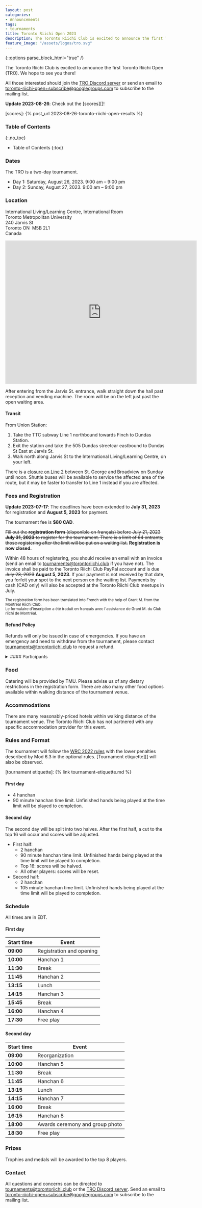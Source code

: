 ```yaml
---
layout: post
categories:
- Announcements
tags:
- tournaments
title: Toronto Riichi Open 2023
description: The Toronto Riichi Club is excited to announce the first Toronto Riichi Open (TRO). We hope to see you there!
feature_image: "/assets/logos/tro.svg"
---
```


{::options parse_block_html="true" /}

The Toronto Riichi Club is excited to announce the first Toronto Riichi Open (TRO). We hope to see you there!

All those interested should join the [TRO Discord server][] or send an email to [toronto-riichi-open+subscribe@googlegroups.com][] to subscribe to the mailing list.

[TRO Discord server]: https://discord.gg/XrhPZRwPMZ
[toronto-riichi-open+subscribe@googlegroups.com]: mailto:toronto-riichi-open@googlegroups.com

**Update 2023-08-26**: Check out the [scores][]!

[scores]: {% post_url 2023-08-26-toronto-riichi-open-results %}

### Table of Contents
{:.no_toc}

* Table of Contents
{:toc}

### Dates

The TRO is a two-day tournament.

- Day 1: Saturday, August 26, 2023. 9:00 am – 9:00 pm
- Day 2: Sunday, August 27, 2023. 9:00 am – 9:00 pm

### Location

International Living/Learning Centre, International Room  
Toronto Metropolitan University  
240 Jarvis St  
Toronto&nbsp;ON&nbsp;&nbsp;M5B 2L1  
Canada

<div class="map"><iframe src="https://www.google.com/maps/embed?pb=!1m14!1m8!1m3!1d11545.952324671844!2d-79.375547!3d43.658818!3m2!1i1024!2i768!4f13.1!3m3!1m2!1s0x89d4cb4a12218ae5%3A0xc0dc5aa89f3d9036!2sTMU%20International%20Living%20%26%20Learning%20Centre!5e0!3m2!1sen!2sca!4v1688450699233!5m2!1sen!2sca" width="600" height="450" style="border:0;" allowfullscreen="" loading="lazy" referrerpolicy="no-referrer-when-downgrade"></iframe></div>

After entering from the Jarvis St. entrance, walk straight down the hall past reception and vending machine.
The room will be on the left just past the open waiting area.

<!-- more -->

#### Transit

From Union Station:

1. Take the TTC subway Line 1 northbound towards Finch to Dundas Station.
2. Exit the station and take the 505 Dundas streetcar eastbound to Dundas St East at Jarvis St.
3. Walk north along Jarvis St to the International Living/Learning Centre, on your left.

There is a [closure on Line 2][] between St. George and Broadview on Sunday until noon.
Shuttle buses will be available to service the affected area of the route, but it may be faster to transfer to Line 1 instead if you are affected.

[closure on Line 2]: https://www.ttc.ca/service-advisories/subway-service/2-Line-2-Bloor---Danforth-St-George-to-Broadview-late-opening-Aug-27-2023

### Fees and Registration

**Update 2023-07-17**: The deadlines have been extended to **July 31, 2023** for registration and **August 5, 2023** for payment.

The tournament fee is **$80 CAD**.

~~Fill out the **registration form** (disponible en français) before July 21, 2023 **July 31, 2023** to register for the tournament. There is a limit of 64 entrants; those registering after the limit will be put on a waiting list.~~ **Registration is now closed.**

Within 48 hours of registering, you should receive an email with an invoice (send an email to [tournaments@torontoriichi.club][] if you have not). The invoice shall be paid to the Toronto Riichi Club PayPal account and is due ~~July 23, 2023~~ **August 5, 2023**. If your payment is not received by that date, you forfeit your spot to the next person on the waiting list. Payments by cash (CAD only) will also be accepted at the Toronto Riichi Club meetups in July.

[tournaments@torontoriichi.club]: mailto:tournaments@torontoriichi.club

<small>The registration form has been translated into French with the help of Grant M. from the Montreal Riichi Club.  
Le formulaire d'inscription a été traduit en français avec l'assistance de Grant M. du Club riichi de Montréal.</small>

#### Refund Policy

Refunds will only be issued in case of emergencies. If you have an emergency and need to withdraw from the tournament, please contact [tournaments@torontoriichi.club][] to request a refund.

<details style="margin-top: 1em;">

<summary>
#### Participants
</summary>

<div class="table-container">


| Name | Club/Region |
|-|-|
| Andrew S. | SE Michigan Riichi |
| Ben Z. | Riichi Nomi NYC |
| Calvin C. | Riichi Nomi NYC |
| Christopher L. | Riichi Nomi NYC |
| Claire P. | Riichi Nomi NYC |
| Dennis K. | Toronto Riichi Club (TORI) |
| Eric Z. | Toronto Riichi Club (TORI) |
| Estey G. | Nine Gates Mahjong Club |
| Feng | Toronto Riichi Club (TORI) |
| Frank W. | Toronto Riichi Club (TORI) |
| Grant M. | Montreal Riichi Club |
| Guo Qiang C. | Toronto, Canada |
| Henry V. | Toronto Riichi Club (TORI) |
| Hue | Toronto Riichi Club (TORI) |
| Isaac V. | Toronto Riichi Club (TORI) |
| Ivan W. | Toronto Riichi Club (TORI) |
| Jeremy T. | Toronto Riichi Club (TORI) |
| Jim Y. | Toronto Riichi Club (TORI) |
| Joseph M. | Toronto Riichi Club (TORI) |
| Leo Z.  | Toronto Riichi Club (TORI) |
| Leslie C. | Atlanta Riichi Club (ARC) |
| Lorenzo D. | Montreal Riichi Club |
| Luke M. | Hammergirl Anime Mahjong |
| Mai | |
| Mark T. | Toronto Riichi Club (TORI) |
| Max S. | Greater Cincinnati Riichi Mahjong |
| Melissa F. | Riichi Nomi NYC |
| Melvin P. | Riichi Nomi NYC |
| Michael D. | Ontario, Canada |
| Michael M. | Toronto Riichi Club (TORI) |
| Miguel C. | Toronto Riichi Club (TORI) |
| Paul C. | Ottawa, Canada |
| Philippe O. | Montreal Riichi Club |
| Pio Y. | Riichi Nomi NYC |
| Pokey | Toronto Riichi Club (TORI) |
| Ran C. | Montreal Riichi Club |
| Rob C. | Toronto Riichi Club (TORI) |
| Ryan W. | Manitoba, Canada |
| Sylvie B. | Québec, Canada |
| Takahiro S. | |
| Tony T. | Ontario, Canada |
| Ty K. | Nine Gates Mahjong Club |
| Vincent S. | Toronto Riichi Club (TORI) |
| Vincent Z. | Toronto Riichi Club (TORI) |
| Vinny T. | Riichi Nomi NYC |
| William S. | Columbus Riichi Mahjong Club |
| Yufang H. (Harry) | Toronto Riichi Club (TORI) |

</div>

</details>

### Food

Catering will be provided by TMU. Please advise us of any dietary restrictions in the registration form. There are also many other food options available within walking distance of the tournament venue.

### Accommodations

There are many reasonably-priced hotels within walking distance of the tournament venue. The Toronto Riichi Club has not partnered with any specific accommodation provider for this event.

### Rules and Format

The tournament will follow the [WRC 2022 rules][] with the lower penalties described by Mod 6.3 in the optional rules.
[Tournament etiquette][] will also be observed.

[WRC 2022 rules]: https://www.worldriichi.org/wrc-rules
[tournament etiquette]: {% link tournament-etiquette.md %}

#### First day

- 4 hanchan
- 90 minute hanchan time limit. Unfinished hands being played at the time limit will be played to completion.

#### Second day

The second day will be split into two halves. After the first half, a cut to the top 16 will occur and scores will be adjusted.

- First half:
  - 2 hanchan
  - 90 minute hanchan time limit. Unfinished hands being played at the time limit will be played to completion.
  - Top 16: scores will be halved.
  - All other players: scores will be reset.
- Second half:
  - 2 hanchan
  - 105 minute hanchan time limit. Unfinished hands being played at the time limit will be played to completion.

### Schedule

All times are in EDT.

#### First day

<div class="table-container">

| Start time | Event
|------------|--------------------------
| **09:00**  | Registration and opening
| **10:00**  | Hanchan 1
| **11:30**  | Break
| **11:45**  | Hanchan 2
| **13:15**  | Lunch
| **14:15**  | Hanchan 3
| **15:45**  | Break
| **16:00**  | Hanchan 4
| **17:30**  | Free play

</div>

#### Second day

<div class="table-container">

| Start time | Event
|------------|--------------------------
| **09:00**  | Reorganization
| **10:00**  | Hanchan 5
| **11:30**  | Break
| **11:45**  | Hanchan 6
| **13:15**  | Lunch
| **14:15**  | Hanchan 7
| **16:00**  | Break
| **16:15**  | Hanchan 8
| **18:00**  | Awards ceremony and group photo
| **18:30**  | Free play

</div>

### Prizes

Trophies and medals will be awarded to the top 8 players.

### Contact

All questions and concerns can be directed to [tournaments@torontoriichi.club][] or the [TRO Discord server][].
Send an email to [toronto-riichi-open+subscribe@googlegroups.com][] to subscribe to the mailing list.

<style>
  .table-container {
    margin-bottom: 1em;
  }

  .table-container table {
    table-layout: fixed;
  }

  .table-container tr + tr {
    border-top: 1px solid #242424;
  }

  summary {
    display: list-item;
  }

  summary h4 {
    display: inline-block;
  }
</style>
